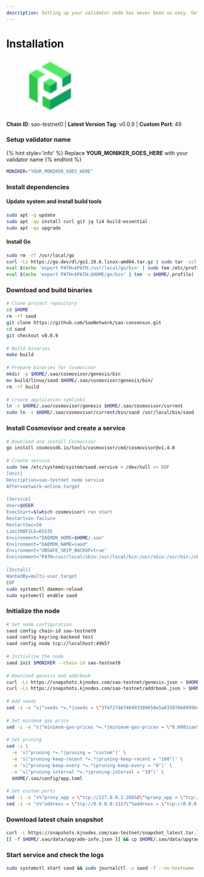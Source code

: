 ```yaml
---
description: Setting up your validator node has never been so easy. Get your validator running in minutes by following step by step instructions.
---
```


# Installation

<figure><img src="https://raw.githubusercontent.com/kj89/cosmos-images/main/logos/sao.png" width="150" alt=""><figcaption></figcaption></figure>

**Chain ID**: sao-testnet0 | **Latest Version Tag**: v0.0.9 | **Custom Port**: 49

### Setup validator name

{% hint style='info' %}
Replace **YOUR_MONIKER_GOES_HERE** with your validator name
{% endhint %}

```bash
MONIKER="YOUR_MONIKER_GOES_HERE"
```

### Install dependencies

#### Update system and install build tools

```bash
sudo apt -q update
sudo apt -qy install curl git jq lz4 build-essential
sudo apt -qy upgrade
```

#### Install Go

```bash
sudo rm -rf /usr/local/go
curl -Ls https://go.dev/dl/go1.19.6.linux-amd64.tar.gz | sudo tar -xzf - -C /usr/local
eval $(echo 'export PATH=$PATH:/usr/local/go/bin' | sudo tee /etc/profile.d/golang.sh)
eval $(echo 'export PATH=$PATH:$HOME/go/bin' | tee -a $HOME/.profile)
```

### Download and build binaries

```bash
# Clone project repository
cd $HOME
rm -rf saod
git clone https://github.com/SaoNetwork/sao-consensus.git
cd saod
git checkout v0.0.9

# Build binaries
make build

# Prepare binaries for Cosmovisor
mkdir -p $HOME/.sao/cosmovisor/genesis/bin
mv build/linux/saod $HOME/.sao/cosmovisor/genesis/bin/
rm -rf build

# Create application symlinks
ln -s $HOME/.sao/cosmovisor/genesis $HOME/.sao/cosmovisor/current
sudo ln -s $HOME/.sao/cosmovisor/current/bin/saod /usr/local/bin/saod
```

### Install Cosmovisor and create a service

```bash
# Download and install Cosmovisor
go install cosmossdk.io/tools/cosmovisor/cmd/cosmovisor@v1.4.0

# Create service
sudo tee /etc/systemd/system/saod.service > /dev/null << EOF
[Unit]
Description=sao-testnet node service
After=network-online.target

[Service]
User=$USER
ExecStart=$(which cosmovisor) run start
Restart=on-failure
RestartSec=10
LimitNOFILE=65535
Environment="DAEMON_HOME=$HOME/.sao"
Environment="DAEMON_NAME=saod"
Environment="UNSAFE_SKIP_BACKUP=true"
Environment="PATH=/usr/local/sbin:/usr/local/bin:/usr/sbin:/usr/bin:/sbin:/bin:/usr/games:/usr/local/games:/snap/bin:$HOME/.sao/cosmovisor/current/bin"

[Install]
WantedBy=multi-user.target
EOF
sudo systemctl daemon-reload
sudo systemctl enable saod
```

### Initialize the node

```bash
# Set node configuration
saod config chain-id sao-testnet0
saod config keyring-backend test
saod config node tcp://localhost:49657

# Initialize the node
saod init $MONIKER --chain-id sao-testnet0

# Download genesis and addrbook
curl -Ls https://snapshots.kjnodes.com/sao-testnet/genesis.json > $HOME/.sao/config/genesis.json
curl -Ls https://snapshots.kjnodes.com/sao-testnet/addrbook.json > $HOME/.sao/config/addrbook.json

# Add seeds
sed -i -e "s|^seeds *=.*|seeds = \"3f472746f46493309650e5a033076689996c8881@sao-testnet.rpc.kjnodes.com:49659\"|" $HOME/.sao/config/config.toml

# Set minimum gas price
sed -i -e "s|^minimum-gas-prices *=.*|minimum-gas-prices = \"0.0001sao\"|" $HOME/.sao/config/app.toml

# Set pruning
sed -i \
  -e 's|^pruning *=.*|pruning = "custom"|' \
  -e 's|^pruning-keep-recent *=.*|pruning-keep-recent = "100"|' \
  -e 's|^pruning-keep-every *=.*|pruning-keep-every = "0"|' \
  -e 's|^pruning-interval *=.*|pruning-interval = "19"|' \
  $HOME/.sao/config/app.toml

# Set custom ports
sed -i -e "s%^proxy_app = \"tcp://127.0.0.1:26658\"%proxy_app = \"tcp://127.0.0.1:49658\"%; s%^laddr = \"tcp://127.0.0.1:26657\"%laddr = \"tcp://127.0.0.1:49657\"%; s%^pprof_laddr = \"localhost:6060\"%pprof_laddr = \"localhost:49060\"%; s%^laddr = \"tcp://0.0.0.0:26656\"%laddr = \"tcp://0.0.0.0:49656\"%; s%^prometheus_listen_addr = \":26660\"%prometheus_listen_addr = \":49660\"%" $HOME/.sao/config/config.toml
sed -i -e "s%^address = \"tcp://0.0.0.0:1317\"%address = \"tcp://0.0.0.0:49317\"%; s%^address = \":8080\"%address = \":49080\"%; s%^address = \"0.0.0.0:9090\"%address = \"0.0.0.0:49090\"%; s%^address = \"0.0.0.0:9091\"%address = \"0.0.0.0:49091\"%; s%^address = \"0.0.0.0:8545\"%address = \"0.0.0.0:49545\"%; s%^ws-address = \"0.0.0.0:8546\"%ws-address = \"0.0.0.0:49546\"%" $HOME/.sao/config/app.toml
```

### Download latest chain snapshot

```bash
curl -L https://snapshots.kjnodes.com/sao-testnet/snapshot_latest.tar.lz4 | tar -Ilz4 -xf - -C $HOME/.sao
[[ -f $HOME/.sao/data/upgrade-info.json ]] && cp $HOME/.sao/data/upgrade-info.json $HOME/.sao/cosmovisor/genesis/upgrade-info.json
```

### Start service and check the logs

```bash
sudo systemctl start saod && sudo journalctl -u saod -f --no-hostname -o cat
```
